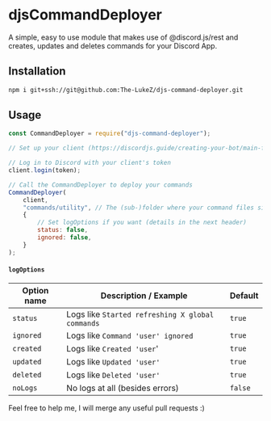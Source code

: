 # djsCommandDeployer

A simple, easy to use module that makes use of @discord.js/rest and creates, updates and deletes commands for your Discord App.

## Installation

```bash
npm i git+ssh://git@github.com:The-LukeZ/djs-command-deployer.git
```

## Usage

```js
const CommandDeployer = require("djs-command-deployer");

// Set up your client (https://discordjs.guide/creating-your-bot/main-file)

// Log in to Discord with your client's token
client.login(token);

// Call the CommandDeployer to deploy your commands
CommandDeployer(
    client,
    "commands/utility", // The (sub-)folder where your command files sit
    {
        // Set logOptions if you want (details in the next header)
        status: false,
        ignored: false,
    }
);
```

#### `logOptions`

| Option name | Description / Example                            | Default |
| ----------- | ------------------------------------------------ | ------- |
| `status`    | Logs like `Started refreshing X global commands` | `true`  |
| `ignored`   | Logs like `Command 'user' ignored`               | `true`  |
| `created`   | Logs like `Created 'user`'                       | `true`  |
| `updated`   | Logs like `Updated 'user'`                       | `true`  |
| `deleted`   | Logs like `Deleted 'user'`                       | `true`  |
| `noLogs`    | No logs at all (besides errors)                  | `false` |

Feel free to help me, I will merge any useful pull requests :)
